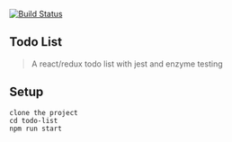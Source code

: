  [![Build Status](https://travis-ci.org/CryceTruly/todo-list-react.svg?branch=master)](https://travis-ci.org/CryceTruly/todo-list-react)

 ## Todo List
 > A react/redux todo list with jest and enzyme testing



## Setup
```
clone the project 
cd todo-list
npm run start
```
